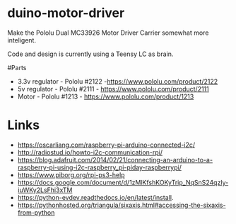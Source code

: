 # duino-motor-driver
Make the Pololu Dual MC33926 Motor Driver Carrier
somewhat more inteligent.

Code and design is currently using a Teensy LC as brain.


#Parts
* 3.3v regulator - Pololu #2122 -https://www.pololu.com/product/2122
* 5v regulator - Pololu #2111 - https://www.pololu.com/product/2111
* Motor - Pololu #1213   - https://www.pololu.com/product/1213

# Links
* https://oscarliang.com/raspberry-pi-arduino-connected-i2c/
* http://radiostud.io/howto-i2c-communication-rpi/
* https://blog.adafruit.com/2014/02/21/connecting-an-arduino-to-a-raspberry-pi-using-i2c-raspberry_pi-piday-raspberrypi/
* https://www.piborg.org/rpi-ps3-help
* https://docs.google.com/document/d/1zMlKfshKOKyTrip_NqSnS24qzly-iuWKy2LsFhi3xTM
* https://python-evdev.readthedocs.io/en/latest/install.
* https://pythonhosted.org/triangula/sixaxis.html#accessing-the-sixaxis-from-python
